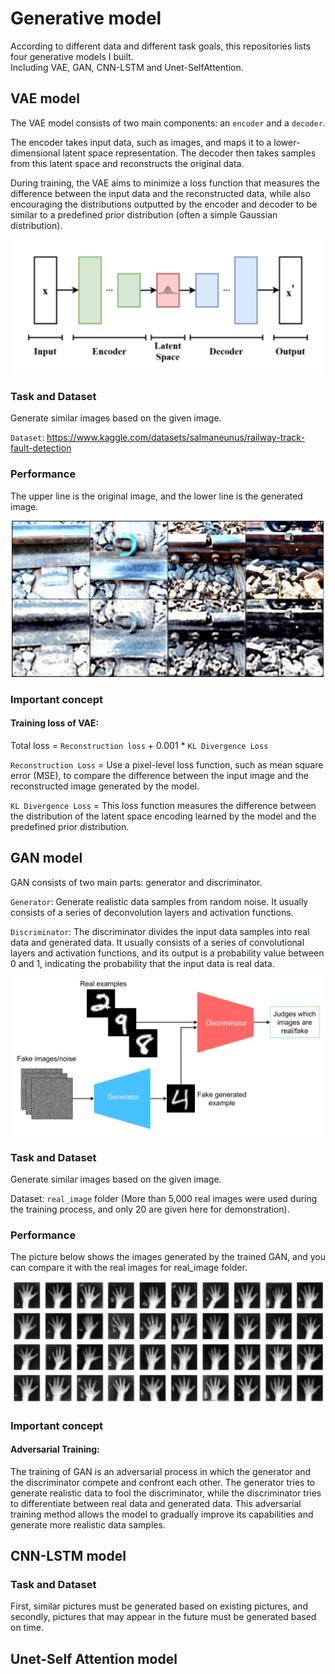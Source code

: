 # Generative model
According to different data and different task goals, this repositories lists four generative models I built.  
Including VAE, GAN, CNN-LSTM and Unet-SelfAttention.

## VAE model
The VAE model consists of two main components: an `encoder` and a `decoder`. 

The encoder takes input data, such as images, and maps it to a lower-dimensional latent space representation. The decoder then takes samples from this latent space and reconstructs the original data.  

During training, the VAE aims to minimize a loss function that measures the difference between the input data and the reconstructed data, while also encouraging the distributions outputted by the encoder and decoder to be similar to a predefined prior distribution (often a simple Gaussian distribution).
<div align="center">
  <img src="VAE/vae_structure.png" width="500" />
</div> 

### Task and Dataset
Generate similar images based on the given image.

`Dataset`: https://www.kaggle.com/datasets/salmaneunus/railway-track-fault-detection

### Performance
The upper line is the original image, and the lower line is the generated image.

<div align="center">
  <img src="VAE/reconstruction.png" width="500" />
</div> 

### Important concept

#### Training loss of VAE:  

Total loss = `Reconstruction loss` + 0.001 * `KL Divergence Loss` 

`Reconstruction Loss` = Use a pixel-level loss function, such as mean square error (MSE), to compare the difference between the input image and the reconstructed image generated by the model. 

`KL Divergence Loss` = This loss function measures the difference between the distribution of the latent space encoding learned by the model and the predefined prior distribution. 


## GAN model 
GAN consists of two main parts: generator and discriminator. 

`Generator`: Generate realistic data samples from random noise. It usually consists of a series of deconvolution layers and activation functions. 

`Discriminator`: The discriminator divides the input data samples into real data and generated data. It usually consists of a series of convolutional layers and activation functions, and its output is a probability value between 0 and 1, indicating the probability that the input data is real data.

<div align="center">
  <img src="GAN/GAN_structure.png" width="500" />
</div> 

### Task and Dataset 
Generate similar images based on the given image.

Dataset: `real_image` folder (More than 5,000 real images were used during the training process, and only 20 are given here for demonstration). 

### Performance 
The picture below shows the images generated by the trained GAN, and you can compare it with the real images for real_image folder. 

<div align="center">
  <img src="GAN/reconstruction.png" width="500" />
</div> 

### Important concept

#### Adversarial Training: 

The training of GAN is an adversarial process in which the generator and the discriminator compete and confront each other. The generator tries to generate realistic data to fool the discriminator, while the discriminator tries to differentiate between real data and generated data. This adversarial training method allows the model to gradually improve its capabilities and generate more realistic data samples.


## CNN-LSTM model


### Task and Dataset
First, similar pictures must be generated based on existing pictures, and secondly, pictures that may appear in the future must be generated based on time. 



## Unet-Self Attention model

